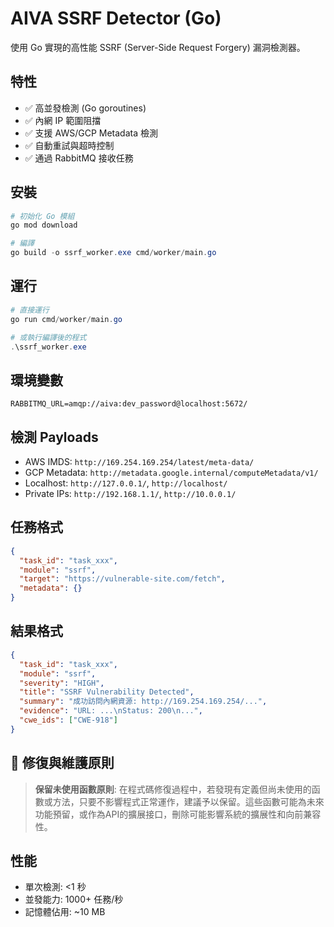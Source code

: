# AIVA SSRF Detector (Go)

使用 Go 實現的高性能 SSRF (Server-Side Request Forgery) 漏洞檢測器。

## 特性

- ✅ 高並發檢測 (Go goroutines)
- ✅ 內網 IP 範圍阻擋
- ✅ 支援 AWS/GCP Metadata 檢測
- ✅ 自動重試與超時控制
- ✅ 通過 RabbitMQ 接收任務

## 安裝

```powershell
# 初始化 Go 模組
go mod download

# 編譯
go build -o ssrf_worker.exe cmd/worker/main.go
```

## 運行

```powershell
# 直接運行
go run cmd/worker/main.go

# 或執行編譯後的程式
.\ssrf_worker.exe
```

## 環境變數

```env
RABBITMQ_URL=amqp://aiva:dev_password@localhost:5672/
```

## 檢測 Payloads

- AWS IMDS: `http://169.254.169.254/latest/meta-data/`
- GCP Metadata: `http://metadata.google.internal/computeMetadata/v1/`
- Localhost: `http://127.0.0.1/`, `http://localhost/`
- Private IPs: `http://192.168.1.1/`, `http://10.0.0.1/`

## 任務格式

```json
{
  "task_id": "task_xxx",
  "module": "ssrf",
  "target": "https://vulnerable-site.com/fetch",
  "metadata": {}
}
```

## 結果格式

```json
{
  "task_id": "task_xxx",
  "module": "ssrf",
  "severity": "HIGH",
  "title": "SSRF Vulnerability Detected",
  "summary": "成功訪問內網資源: http://169.254.169.254/...",
  "evidence": "URL: ...\nStatus: 200\n...",
  "cwe_ids": ["CWE-918"]
}
```

## 🔧 修復與維護原則

> **保留未使用函數原則**: 在程式碼修復過程中，若發現有定義但尚未使用的函數或方法，只要不影響程式正常運作，建議予以保留。這些函數可能為未來功能預留，或作為API的擴展接口，刪除可能影響系統的擴展性和向前兼容性。

## 性能

- 單次檢測: <1 秒
- 並發能力: 1000+ 任務/秒
- 記憶體佔用: ~10 MB
